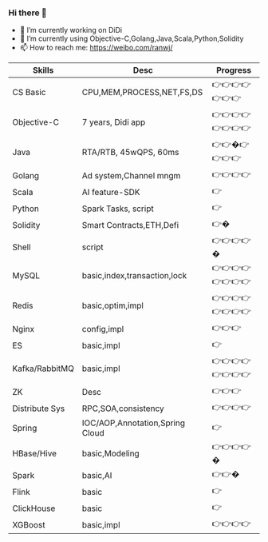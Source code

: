 ### Hi there 👋


- 🔭 I’m currently working on DiDi
- 🌱 I’m currently using Objective-C,Golang,Java,Scala,Python,Solidity
- 📫 How to reach me: https://weibo.com/ranwj/



Skills         |  Desc                            |   Progress
-------------- | -------------------------------- | -----------------
CS Basic       |  CPU,MEM,PROCESS,NET,FS,DS       |   👉👉👉👉👉👉👉
Objective-C    |  7 years, Didi app               |   👉👉👉👉👉👉👉👉
Java           |  RTA/RTB, 45wQPS, 60ms           |   👉👉�👉👉👉👉
Golang         |  Ad system,Channel mngm          |   👉👉👉👉
Scala          |  AI feature-SDK                  |   👉
Python         |  Spark Tasks, script             |   👉
Solidity       |  Smart Contracts,ETH,Defi        |   👉�
Shell          |  script                          |   👉👉👉👉�
MySQL          |  basic,index,transaction,lock    |   👉👉👉👉👉👉👉👉
Redis          |  basic,optim,impl                |   👉👉👉👉👉👉👉👉
Nginx          |  config,impl                     |   👉👉👉
ES             |  basic,impl                      |   👉
Kafka/RabbitMQ |  basic,impl                      |   👉👉👉👉👉👉👉👉
ZK             |  Desc                            |   👉👉👉
Distribute Sys |  RPC,SOA,consistency             |   👉👉👉👉
Spring         |  IOC/AOP,Annotation,Spring Cloud |   👉
HBase/Hive     |  basic,Modeling                  |   👉👉👉👉�
Spark          |  basic,AI                        |   👉👉�
Flink          |  basic                           |   👉
ClickHouse     |  basic                           |   👉
XGBoost        |  basic,impl                      |   👉👉👉👉




